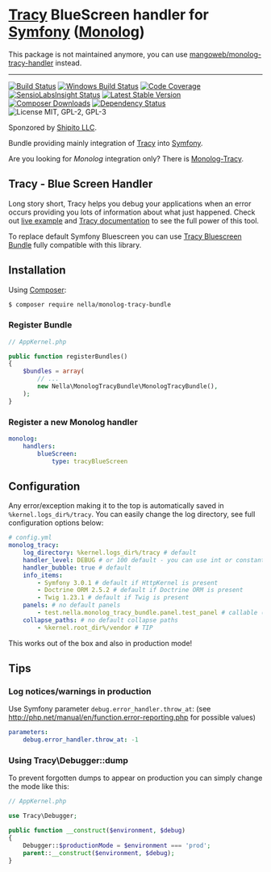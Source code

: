 # [Tracy](https://tracy.nette.org) BlueScreen handler for [Symfony](https://symfony.com/) ([Monolog](https://github.com/Seldaek/monolog))

This package is not maintained anymore, you can use [mangoweb/monolog-tracy-handler](https://github.com/mangoweb-backend/monolog-tracy-handler) instead.


------------


[![Build Status](https://img.shields.io/travis/nella/monolog-tracy-bundle/master.svg?style=flat-square)](https://travis-ci.org/nella/monolog-tracy-bundle)
[![Windows Build Status](https://img.shields.io/appveyor/ci/Vrtak-CZ/monolog-tracy-bundle/master.svg?style=flat-square)](https://ci.appveyor.com/project/Vrtak-CZ/monolog-tracy-bundle)
[![Code Coverage](https://img.shields.io/coveralls/nella/monolog-tracy-bundle.svg?style=flat-square)](https://coveralls.io/r/nella/monolog-tracy-bundle)
[![SensioLabsInsight Status](https://img.shields.io/sensiolabs/i/76c87979-7eda-4f6b-94a5-07bd54259d5f.svg?style=flat-square)](https://insight.sensiolabs.com/projects/76c87979-7eda-4f6b-94a5-07bd54259d5f)
[![Latest Stable Version](https://img.shields.io/packagist/v/nella/monolog-tracy-bundle.svg?style=flat-square)](https://packagist.org/packages/nella/monolog-tracy-bundle)
[![Composer Downloads](https://img.shields.io/packagist/dt/nella/monolog-tracy-bundle.svg?style=flat-square)](https://packagist.org/packages/nella/monolog-tracy-bundle)
[![Dependency Status](https://img.shields.io/versioneye/d/user/projects/569191a8daa0bf00330000db.svg?style=flat-square)](https://www.versioneye.com/user/projects/569191a8daa0bf00330000db)
![License MIT, GPL-2, GPL-3](https://img.shields.io/badge/license-MIT-blue.svg?style=flat-square)

Sponzored by [Shipito LLC](https://www.shipito.com).

Bundle providing mainly integration of [Tracy](https://tracy.nette.org/) into [Symfony](https://symfony.com).

Are you looking for _Monolog_ integration only? There is [Monolog-Tracy](https://github.com/nella/monolog-tracy).

## Tracy - Blue Screen Handler

Long story short, Tracy helps you debug your applications when an error occurs providing you lots of information about what just happened. Check out
[live example](http://nette.github.io/tracy/tracy-exception.html) and [Tracy documentation](https://tracy.nette.org/)
to see the full power of this tool.

To replace default Symfony Bluescreen you can use [Tracy Bluescreen Bundle](https://github.com/VasekPurchart/Tracy-Blue-Screen-Bundle)
fully compatible with this library.

## Installation

Using  [Composer](http://getcomposer.org/):

```sh
$ composer require nella/monolog-tracy-bundle
```

### Register Bundle
```php
// AppKernel.php

public function registerBundles()
{
    $bundles = array(
        // ...
        new Nella\MonologTracyBundle\MonologTracyBundle(),
    );
}
```

### Register a new Monolog handler
```yml
monolog:
    handlers:
        blueScreen:
            type: tracyBlueScreen
```

## Configuration
Any error/exception making it to the top is automatically saved in `%kernel.logs_dir%/tracy`. You can easily change the log directory,
see full configuration options below:

```yml
# config.yml
monolog_tracy:
	log_directory: %kernel.logs_dir%/tracy # default
	handler_level: DEBUG # or 100 default - you can use int or constant name
	handler_bubble: true # default
	info_items:
		- Symfony 3.0.1 # default if HttpKernel is present
		- Doctrine ORM 2.5.2 # default if Doctrine ORM is present
		- Twig 1.23.1 # default if Twig is present
	panels: # no default panels
		- test.nella.monolog_tracy_bundle.panel.test_panel # callable ([class, method], [@service, method], @service, class::service)
	collapse_paths: # no default collapse paths
		- %kernel.root_dir%/vendor # TIP
```

This works out of the box and also in production mode!

## Tips

### Log notices/warnings in production

Use Symfony parameter `debug.error_handler.throw_at`: (see http://php.net/manual/en/function.error-reporting.php for possible values)
```yml
parameters:
    debug.error_handler.throw_at: -1
```

### Using Tracy\Debugger::dump

To prevent forgotten dumps to appear on production you can simply change the mode like this:
```php
// AppKernel.php

use Tracy\Debugger;

public function __construct($environment, $debug)
{
    Debugger::$productionMode = $environment === 'prod';
    parent::__construct($environment, $debug);
}
```

